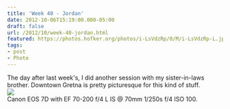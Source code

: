 ```yaml
---
title: 'Week 40 - Jordan'
date: 2012-10-06T15:19:00.000-05:00
draft: false
url: /2012/10/week-40-jordan.html
featured: https://photos.hofker.org/photos/i-LsVdzRp/0/M/i-LsVdzRp-L.jpg
tags: 
- post
- Photo
---
```


The day after last week's, I did another session with my sister-in-laws brother. Downtown Gretna is pretty picturesque for this kind of stuff.  
[![](https://photos.hofker.org/photos/i-LsVdzRp/0/M/i-LsVdzRp-L.jpg)](https://photos.hofker.org/Seniors/Andrew-Osborn/25602502_SXQNBd#!i=2113157893&k=LsVdzRp)  
Canon EOS 7D with EF 70-200 f/4 L IS @ 70mm 1/250s f/4 ISO 100.